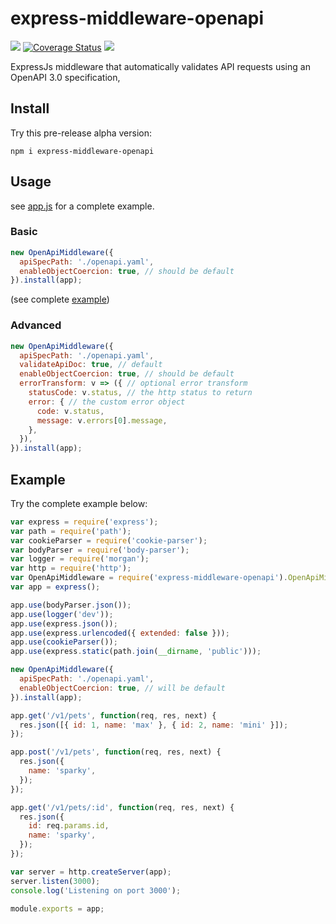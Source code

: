 # express-middleware-openapi

![](https://travis-ci.org/cdimascio/express-middleware-openapi.svg?branch=master) [![Coverage Status](https://coveralls.io/repos/github/cdimascio/express-middleware-openapi/badge.svg?branch=master)](https://coveralls.io/github/cdimascio/express-middleware-openapi?branch=master) ![](https://img.shields.io/badge/license-MIT-blue.svg)

ExpressJs middleware that automatically validates API requests using an OpenAPI 3.0 specification,

## Install

Try this pre-release alpha version:

```shell
npm i express-middleware-openapi
```

## Usage

see [app.js](example/app.js) for a complete example.

### Basic

```javascript
new OpenApiMiddleware({
  apiSpecPath: './openapi.yaml',
  enableObjectCoercion: true, // should be default
}).install(app);
```

(see complete [example](#example))

### Advanced

```javascript
new OpenApiMiddleware({
  apiSpecPath: './openapi.yaml',
  validateApiDoc: true, // default
  enableObjectCoercion: true, // should be default
  errorTransform: v => ({ // optional error transform
    statusCode: v.status, // the http status to return
    error: { // the custom error object
      code: v.status,
      message: v.errors[0].message,
    },
  }),
}).install(app);
```

## Example

Try the complete example below:

```javascript
var express = require('express');
var path = require('path');
var cookieParser = require('cookie-parser');
var bodyParser = require('body-parser');
var logger = require('morgan');
var http = require('http');
var OpenApiMiddleware = require('express-middleware-openapi').OpenApiMiddleware;
var app = express();

app.use(bodyParser.json());
app.use(logger('dev'));
app.use(express.json());
app.use(express.urlencoded({ extended: false }));
app.use(cookieParser());
app.use(express.static(path.join(__dirname, 'public')));

new OpenApiMiddleware({
  apiSpecPath: './openapi.yaml',
  enableObjectCoercion: true, // will be default
}).install(app);

app.get('/v1/pets', function(req, res, next) {
  res.json([{ id: 1, name: 'max' }, { id: 2, name: 'mini' }]);
});

app.post('/v1/pets', function(req, res, next) {
  res.json({
    name: 'sparky',
  });
});

app.get('/v1/pets/:id', function(req, res, next) {
  res.json({
    id: req.params.id,
    name: 'sparky',
  });
});

var server = http.createServer(app);
server.listen(3000);
console.log('Listening on port 3000');

module.exports = app;
```
